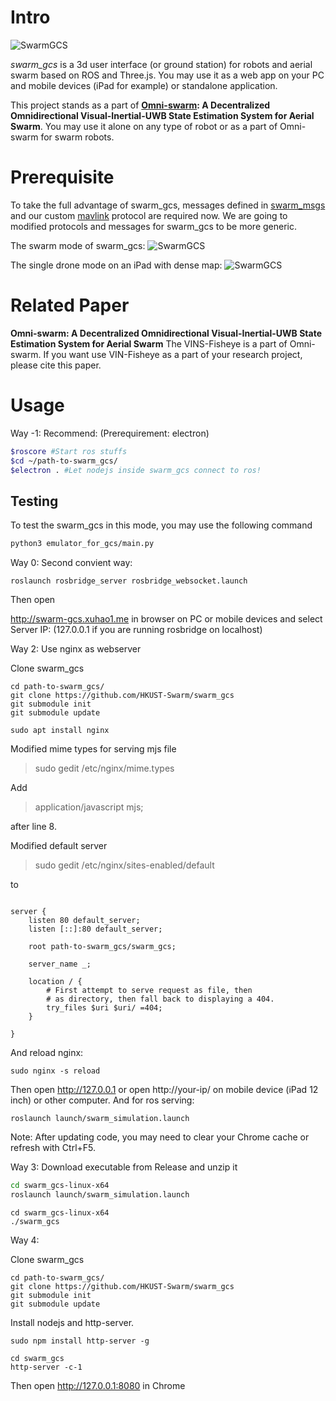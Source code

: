 # Intro
![SwarmGCS](./docs/swarm_gcs.png)

*swarm\_gcs* is a 3d user interface (or ground station) for robots and aerial swarm based on ROS and Three.js. 
You may use it as a web app on your PC and mobile devices (iPad for example) or standalone application.

This project stands as a part of __[Omni-swarm](https://arxiv.org/abs/2103.04131): A Decentralized Omnidirectional Visual-Inertial-UWB State Estimation System for Aerial Swarm__.
You may use it alone on any type of robot or as a part of Omni-swarm for swarm robots.


# Prerequisite
To take the full advantage of swarm\_gcs, messages defined in [swarm\_msgs](https://github.com/HKUST-Swarm/swarm_msgs) and our custom [mavlink](https://github.com/HKUST-Swarm/mavlink) protocol are required now.
We are going to modified protocols and messages for swarm\_gcs to be more generic.

The swarm mode of swarm\_gcs:
![SwarmGCS](./docs/intro1.PNG)

The single drone mode on an iPad with dense map:
![SwarmGCS](./docs/single.PNG)


# Related Paper
__Omni-swarm: A Decentralized Omnidirectional Visual-Inertial-UWB State Estimation System for Aerial Swarm__ The VINS-Fisheye is a part of Omni-swarm. If you want use VIN-Fisheye as a part of your research project, please cite this paper.

# Usage
Way -1: Recommend: (Prerequirement: electron)

```bash
$roscore #Start ros stuffs
$cd ~/path-to-swarm_gcs/
$electron . #Let nodejs inside swarm_gcs connect to ros!
```

## Testing
To test the swarm_gcs in this mode, you may use the following command 

```bash
python3 emulator_for_gcs/main.py
```

Way 0: Second convient way:

```
roslaunch rosbridge_server rosbridge_websocket.launch
```

Then open 

http://swarm-gcs.xuhao1.me in browser on PC or mobile devices and select Server IP: (127.0.0.1 if you are running rosbridge on localhost)


Way 2: Use nginx as webserver

Clone swarm_gcs
```
cd path-to-swarm_gcs/
git clone https://github.com/HKUST-Swarm/swarm_gcs
git submodule init
git submodule update
```


```
sudo apt install nginx
```

Modified mime types for serving mjs file
>sudo gedit /etc/nginx/mime.types 

Add     
>application/javascript mjs;

after line 8.

Modified default server
>sudo gedit /etc/nginx/sites-enabled/default

to 
```

server {
	listen 80 default_server;
	listen [::]:80 default_server;

	root path-to-swarm_gcs/swarm_gcs;

	server_name _;

	location / {
		# First attempt to serve request as file, then
		# as directory, then fall back to displaying a 404.
		try_files $uri $uri/ =404;
	}

}

```

And reload nginx:
```
sudo nginx -s reload
```
Then open http://127.0.0.1 or open http://your-ip/ on mobile device (iPad 12 inch) or other computer. And for ros serving:

```
roslaunch launch/swarm_simulation.launch
```

Note: After updating code, you may need to clear your Chrome cache or refresh with Ctrl+F5.

Way 3: Download executable from Release and unzip it

```bash
cd swarm_gcs-linux-x64
roslaunch launch/swarm_simulation.launch
```

```
cd swarm_gcs-linux-x64
./swarm_gcs
```

Way 4:

Clone swarm_gcs
```
cd path-to-swarm_gcs/
git clone https://github.com/HKUST-Swarm/swarm_gcs
git submodule init
git submodule update
```

Install nodejs and http-server.
```
sudo npm install http-server -g
```

```
cd swarm_gcs
http-server -c-1
```
Then open http://127.0.0.1:8080 in Chrome
